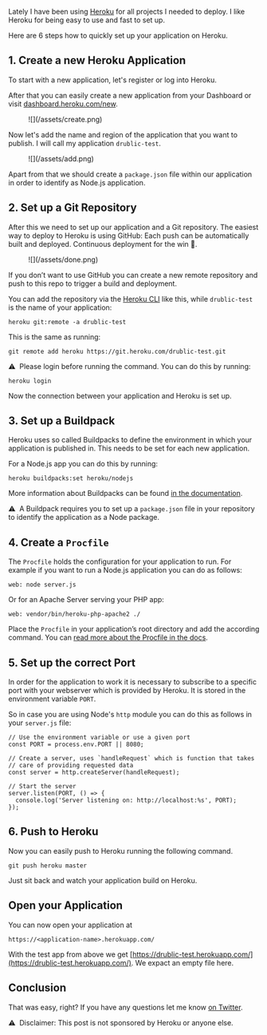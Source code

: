 Lately I have been using [Heroku](https://heroku.com/) for all projects I needed to deploy.
I like Heroku for being easy to use and fast to set up.

Here are 6 steps how to quickly set up your application on Heroku.

## 1. Create a new Heroku Application

To start with a new application, let's register or log into Heroku.

After that you can easily create a new application from your Dashboard or visit [dashboard.heroku.com/new](https://dashboard.heroku.com/new).

<figure class="image image--block" markdown="1">
  ![](/assets/create.png)
</figure>

Now let's add the name and region of the application that you want to publish. I will call my application `drublic-test`.

<figure class="image image--block" markdown="1">
  ![](/assets/add.png)
</figure>

Apart from that we should create a `package.json` file within our application in order to identify as Node.js application.

## 2. Set up a Git Repository

After this we need to set up our application and a Git repository. The easiest way to deploy to Heroku is using GitHub: Each push can be automatically built and deployed. Continuous deployment for the win 🎉.

<figure class="image image--block" markdown="1">
  ![](/assets/done.png)
</figure>

If you don’t want to use GitHub you can create a new remote repository and push to this repo to trigger a build and deployment.

You can add the repository via the [Heroku CLI](https://devcenter.heroku.com/articles/heroku-cli) like this, while `drublic-test` is the name of your application:

    heroku git:remote -a drublic-test

This is the same as running:

    git remote add heroku https://git.heroku.com/drublic-test.git

⚠️ &nbsp;Please login before running the command. You can do this by running:

    heroku login

Now the connection between your application and Heroku is set up.

## 3. Set up a Buildpack

Heroku uses so called Buildpacks to define the environment in which your application is published in. This needs to be set for each new application.

For a Node.js app you can do this by running:

    heroku buildpacks:set heroku/nodejs

More information about Buildpacks can be found [in the documentation](https://devcenter.heroku.com/articles/buildpacks).

⚠️ &nbsp;A Buildpack requires you to set up a `package.json` file in your repository to identify the application as a Node package.

## 4. Create a `Procfile`

The `Procfile` holds the configuration for your application to run.
For example if you want to run a Node.js application you can do as follows:

    web: node server.js

Or for an Apache Server serving your PHP app:

    web: vendor/bin/heroku-php-apache2 ./

Place the `Procfile` in your application’s root directory and add the according command.
You can [read more about the Procfile in the docs](https://devcenter.heroku.com/articles/procfile).

## 5. Set up the correct Port

In order for the application to work it is necessary to subscribe to a specific port with your webserver which is provided by Heroku. It is stored in the environment variable `PORT`.

So in case you are using Node's `http` module you can do this as follows in your `server.js` file:

    // Use the environment variable or use a given port
    const PORT = process.env.PORT || 8080;

    // Create a server, uses `handleRequest` which is function that takes
    // care of providing requested data
    const server = http.createServer(handleRequest);

    // Start the server
    server.listen(PORT, () => {
      console.log('Server listening on: http://localhost:%s', PORT);
    });

## 6. Push to Heroku

Now you can easily push to Heroku running the following command.

    git push heroku master

Just sit back and watch your application build on Heroku.

## Open your Application

You can now open your application at

    https://<application-name>.herokuapp.com/

With the test app from above we get [https://drublic-test.herokuapp.com/](https://drublic-test.herokuapp.com/). We expact an empty file here.

## Conclusion

That was easy, right? If you have any questions let me know [on Twitter](https://twitter.com/drublic).

⚠️ &nbsp;Disclaimer: This post is not sponsored by Heroku or anyone else.

